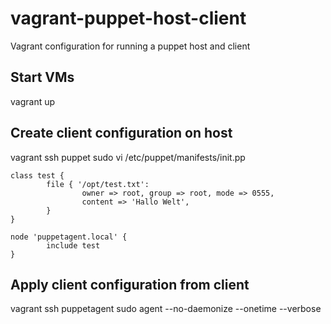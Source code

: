 vagrant-puppet-host-client
==========================

Vagrant configuration for running a puppet host and client

## Start VMs

vagrant up

## Create client configuration on host

vagrant ssh puppet
sudo vi /etc/puppet/manifests/init.pp

	class test {
	        file { '/opt/test.txt':
	                owner => root, group => root, mode => 0555, 
	                content => 'Hallo Welt', 
	        }
	}
	
	node 'puppetagent.local' {
	        include test
	}

## Apply client configuration from client

vagrant ssh puppetagent
sudo agent --no-daemonize --onetime --verbose
